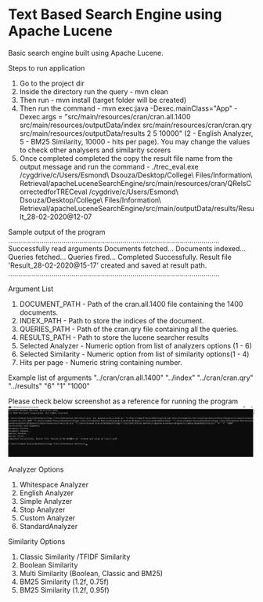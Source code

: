 # Text Based Search Engine using Apache Lucene

Basic search engine built using Apache Lucene.

Steps to run application

1. Go to the project dir
2. Inside the directory run the query - mvn clean
3. Then run - mvn install (target folder will be created)
4. Then run the command - mvn exec:java -Dexec.mainClass="App" -Dexec.args = "src/main/resources/cran/cran.all.1400 src/main/resources/outputData/index src/main/resources/cran/cran.qry src/main/resources/outputData/results 2 5 10000" (2 - English Analyzer, 5 - BM25 Similarity, 10000 - hits per page). You may change the values to check other analysers and similarity scorers
5. Once completed completed the copy the result file name from the output message and run the command - ./trec_eval.exe /cygdrive/c/Users/Esmond\ Dsouza/Desktop/College\ Files/Information\ Retrieval/apacheLuceneSearchEngine/src/main/resources/cran/QRelsCorrectedforTRECeval /cygdrive/c/Users/Esmond\ Dsouza/Desktop/College\ Files/Information\ Retrieval/apacheLuceneSearchEngine/src/main/outputData/results/Result_28-02-2020@12-07


Sample output of the program
...........................................................................................................
Successfully read arguments
Documents fetched...
Documents indexed...
Queries fetched...
Queries fired...
Completed Successfully. Result file 'Result_28-02-2020@15-17' created and saved at result path.
...........................................................................................................


Argument List
1. DOCUMENT_PATH - Path of the cran.all.1400 file containing the 1400 documents.
2. INDEX_PATH - Path to store the indices of the document.
3. QUERIES_PATH - Path of the cran.qry file containing all the queries.
4. RESULTS_PATH - Path to store the lucene searcher results 
5. Selected Analyzer - Numeric option from list of analyzers options (1 - 6)
6. Selected Similarity - Numeric option from list of similarity options(1 - 4)
7. Hits per page - Numeric string containing number.

Example list of arguments
"../cran/cran.all.1400" "../index" "../cran/cran.qry" "../results" "6" "1" "1000"


Please check below screenshot as a reference for running the program
![Screenshot](cmdScreenshot.png)


Analyzer Options
1. Whitespace Analyzer
2. English Analyzer
3. Simple Analyzer
4. Stop Analyzer
5. Custom Analyzer
6. StandardAnalyzer


Similarity Options
1. Classic Similarity /TFIDF Similarity 
2. Boolean Similarity
3. Multi Similarity (Boolean, Classic and BM25)		        
4. BM25 Similarity (1.2f, 0.75f)
5. BM25 Similarity (1.2f, 0.95f)
